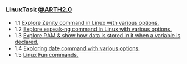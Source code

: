 ### LinuxTask [@ARTH2.0](https://rightarth.com/)
- 1.1 [Explore Zenity command in Linux with various options. ](https://www.linkedin.com/posts/sohail-razee-198194220_zenity-command-activity-6847110769889337344-0X-g)
- 1.2 [Explore espeak-ng command in Linux with various options.](https://www.linkedin.com/posts/sohail-razee-198194220_arth2-vimaldaga-righteducation-activity-6847121088544063488-V94P)
- 1.3 [Explore RAM & show how data is stored in it when a variable is declared. ](https://www.linkedin.com/feed/update/urn:li:activity:6844482632663785472?commentUrn=urn%3Ali%3Acomment%3A%28activity%3A6844482632663785472%2C6847153544005505024%29)
- 1.4 [Exploring date command with various options.](https://www.linkedin.com/posts/sohail-razee-198194220_date-command-activity-6847128468468088832-FzSS)
- 1.5 [Linux Fun commands.](https://www.linkedin.com/posts/sohail-razee-198194220_vimaldaga-righteducation-educationredefine-activity-6847167402380193792-RS2Q)
